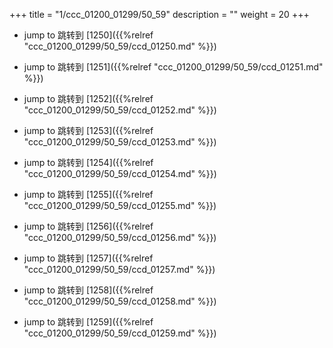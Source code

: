 +++
title = "1/ccc_01200_01299/50_59"
description = ""
weight = 20
+++

* jump to 跳转到 [1250]({{%relref "ccc_01200_01299/50_59/ccd_01250.md" %}})

* jump to 跳转到 [1251]({{%relref "ccc_01200_01299/50_59/ccd_01251.md" %}})

* jump to 跳转到 [1252]({{%relref "ccc_01200_01299/50_59/ccd_01252.md" %}})

* jump to 跳转到 [1253]({{%relref "ccc_01200_01299/50_59/ccd_01253.md" %}})

* jump to 跳转到 [1254]({{%relref "ccc_01200_01299/50_59/ccd_01254.md" %}})

* jump to 跳转到 [1255]({{%relref "ccc_01200_01299/50_59/ccd_01255.md" %}})

* jump to 跳转到 [1256]({{%relref "ccc_01200_01299/50_59/ccd_01256.md" %}})

* jump to 跳转到 [1257]({{%relref "ccc_01200_01299/50_59/ccd_01257.md" %}})

* jump to 跳转到 [1258]({{%relref "ccc_01200_01299/50_59/ccd_01258.md" %}})

* jump to 跳转到 [1259]({{%relref "ccc_01200_01299/50_59/ccd_01259.md" %}})

